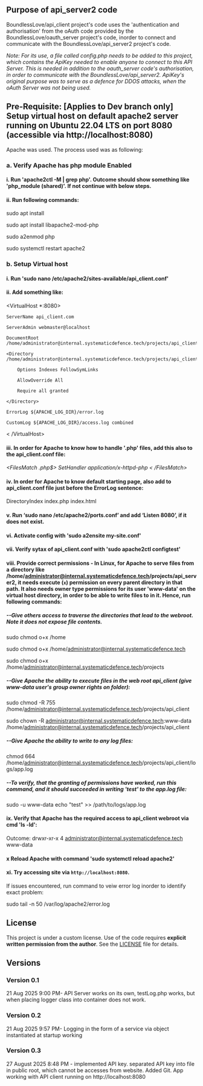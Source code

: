 
## Purpose of api_server2 code
BoundlessLove/api_client project's code uses the 'authentication and authorisation' from the oAuth code provided by the BoundlessLove/oauth_server project's code, inorder to connect and communicate with the BoundlessLove/api_server2 project's code. 

*Note: For its use, a file called config.php needs to be added to this project, which contains the ApiKey needed to enable anyone to connect to this API Server. This is needed in addition to the oauth_server code's authorisation, in order to communicate with the BoundlessLove/api_server2. ApiKey's original purpose was to serve as a defence for DDOS attacks, when the oAuth Server was not being used.*


## Pre-Requisite: [Applies to Dev branch only] Setup virtual host on default apache2 server running on Ubuntu 22.04 LTS on port 8080 (accessible via http://localhost:8080)
Apache was used. The process used was as following:
### a. Verify Apache has php module Enabled
#### i. Run 'apache2ctl -M | grep php'. Outcome should show something like 'php_module (shared)'. If not continue with below steps.
#### ii. Run following commands:

sudo apt install

sudo apt install libapache2-mod-php

sudo a2enmod php

sudo systemctl restart apache2


### b. Setup Virtual host
#### i. Run 'sudo nano /etc/apache2/sites-available/api_client.conf'
#### ii. Add something like:
<VirtualHost *:8080>

    ServerName api_client.com
    
    ServerAdmin webmaster@localhost
    
    DocumentRoot /home/administrator@internal.systematicdefence.tech/projects/api_client
    
    <Directory /home/administrator@internal.systematicdefence.tech/projects/api_client>
    
        Options Indexes FollowSymLinks
        
        AllowOverride All
        
        Require all granted
        
    </Directory>

    ErrorLog ${APACHE_LOG_DIR}/error.log
    
    CustomLog ${APACHE_LOG_DIR}/access.log combined
    
< /VirtualHost>

#### iii. In order for Apache to know how to handle '.php' files, add this also to the api_client.conf file:

*<FilesMatch \.php$> SetHandler application/x-httpd-php < /FilesMatch>*

#### iv. In order for Apache to know default starting page, also add to api_client.conf file just before the ErrorLog sentence:
DirectoryIndex index.php index.html

#### v. Run ‘sudo nano /etc/apache2/ports.conf’ and add ‘Listen 8080’, if it does not exist.
#### vi. Activate config with 'sudo a2ensite my-site.conf'
#### vii. Verify sytax of api_client.conf with 'sudo apache2ctl configtest'
#### viii. Provide correct permissions - In Linux, for Apache to serve files from a directory like /home/administrator@internal.systematicdefence.tech/projects/api_server2, it needs **execute (`x`) permission** on **every parent directory** in that path. It also needs owner type permissions for its user 'www-data' on the virtual host directory, in order to be able to write files to in it. Hence, run following commands:
##### --Give others access to traverse the directories that lead to the webroot. Note it does not expose file contents.

sudo chmod o+x /home

sudo chmod o+x /home/administrator@internal.systematicdefence.tech

sudo chmod o+x /home/administrator@internal.systematicdefence.tech/projects

##### --Give Apache the ability to execute files in the web root api_client (give www-data user's group owner rights on folder):

sudo chmod -R 755 /home/administrator@internal.systematicdefence.tech/projects/api_client

sudo chown -R administrator@internal.systematicdefence.tech:www-data /home/administrator@internal.systematicdefence.tech/projects/api_client

##### --Give Apache the ability to write to any log files:
chmod 664 /home/administrator@internal.systematicdefence.tech/projects/api_client/logs/app.log

##### --To verify, that the granting of permissions have worked, run this command, and it should succeeded in writing 'test' to the app.log file: 
sudo -u www-data echo "test" >> /path/to/logs/app.log

#### ix. Verify that Apache has the required access to api_client webroot via cmd 'ls -ld':
Outcome: drwxr-xr-x 4 administrator@internal.systematicdefence.tech www-data

#### x Reload Apache with command 'sudo systemctl reload apache2'
#### xi. Try accessing site via `http://localhost:8080`. 
If issues encountered, run command to veiw error log inorder to identify exact problem:

sudo tail -n 50 /var/log/apache2/error.log

## License
This project is under a custom license. Use of the code requires **explicit written permission from the author**. See the [LICENSE](./LICENSE) file for details.

## Versions

### Version 0.1
21 Aug 2025 9:00 PM- API Server works on its own, testLog.php works, but when placing logger class into container does not work.

### Version 0.2
21 Aug 2025 9:57 PM- Logging in the form of a service via object instantiated at startup working

### Version 0.3
27 August 2025 8:48 PM - implemented API key. separated API key into file in public root, which cannot be accesses from website. Added Git. App working with API client running on http://localhost:8080
